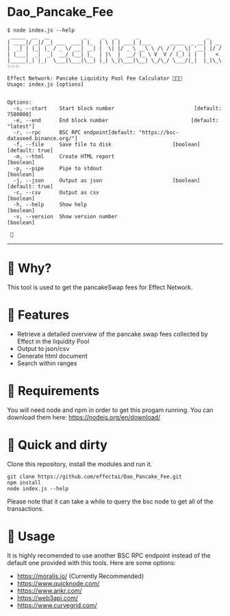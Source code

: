 # Dao_Pancake_Fee

```
$ node index.js --help
 _____  __  __           _     _   _      _                      _
| ____|/ _|/ _| ___  ___| |_  | \ | | ___| |___      _____  _ __| | __
|  _| | |_| |_ / _ \/ __| __| |  \| |/ _ \ __\ \ /\ / / _ \| '__| |/ /
| |___|  _|  _|  __/ (__| |_  | |\  |  __/ |_ \ V  V / (_) | |  |   <
|_____|_| |_|  \___|\___|\__| |_| \_|\___|\__| \_/\_/ \___/|_|  |_|\_\ ✨✨✨

Effect Network: Pancake Liquidity Pool Fee Calculator 💸💸💸
Usage: index.js [options]


Options:
  -s, --start    Start block number                          [default: 7580000]
  -e, --end      End block number                           [default: "latest"]
  -r, --rpc      BSC RPC endpoint[default: "https://bsc-dataseed.binance.org/"]
  -f, --file     Save file to disk                    [boolean] [default: true]
  -m, --html     Create HTML report                                   [boolean]
  -p, --pipe     Pipe to stdout                                       [boolean]
  -j, --json     Output as json                       [boolean] [default: true]
  -c, --csv      Output as csv                                        [boolean]
  -h, --help     Show help                                            [boolean]
  -v, --version  Show version number                                  [boolean]

 🌴
```
---

# 📓 Why?
This tool is used to get the pancakeSwap fees for Effect Network.


# 🌟 Features
- Retrieve a detailed overview of the pancake swap fees collected by Effect in the liquidity Pool
- Output to json/csv
- Generate html document
- Search within ranges


# 📌 Requirements
You will need node and npm in order to get this progam running. 
You can download them here: https://nodejs.org/en/download/

# 🚀 Quick and dirty

Clone this repository, install the modules and run it.
```
git clone https://github.com/effectai/Dao_Pancake_Fee.git
npm install
node index.js --help
```

Please note that it can take a while to query the bsc node to get all of the transactions.

# 👟 Usage
It is highly recomended to use another BSC RPC endpoint instead of the default one provided with this tools. 
Here are some options: 
- https://moralis.io/ (Currently Recommended)
- https://www.quicknode.com/
- https://www.ankr.com/
- https://web3api.com/
- https://www.curvegrid.com/
